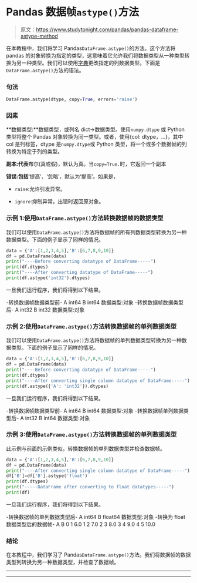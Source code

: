 # Pandas 数据帧`astype()`方法

> 原文：<https://www.studytonight.com/pandas/pandas-dataframe-astype-method>

在本教程中，我们将学习 Pandas`DataFrame.astype()`的方法。这个方法将 pandas 的对象转换为指定的类型，这意味着它允许我们将数据类型从一种类型转换为另一种类型。我们可以使用[字典](https://www.studytonight.com/python/dictionaries-in-python)更改指定的列数据类型。下面是`DataFrame.astype()`方法的语法。

### 句法

```py
DataFrame.astype(dtype, copy=True, errors='raise')
```

### 因素

**数据类型:**数据类型，或列名 dict->数据类型。使用`numpy.dtype` 或 Python 类型将整个 Pandas 对象转换为同一类型。或者，使用{col: dtype，…}，其中 col 是列标签，dtype 是`numpy.dtype`或 Python 类型，将一个或多个数据帧的列转换为特定于列的类型。

**副本:代表**布尔(真或假)，默认为真。当`copy=True.`时，它返回一个副本

**错误:包括**‘提高’、‘忽略’，默认为‘提高’。如果是，

*   `raise`:允许引发异常。

*   `ignore`:抑制异常，出错时返回原对象。

### 示例 1:使用`DataFrame.astype()`方法转换数据帧的数据类型

我们可以使用`DataFrame.astype()`方法将数据帧的所有列数据类型转换为另一种数据类型。下面的例子显示了同样的情况。

```py
data = {'A':[1,2,3,4,5],'B':[6,7,8,9,10]}
df = pd.DataFrame(data) 
print("----Before converting datatype of DataFrame-----")
print(df.dtypes)
print("----After converting datatype of DataFrame-----")
print(df.astype('int32').dtypes)
```

一旦我们运行程序，我们将得到以下结果。

-转换数据帧数据类型前-
A int64
B int64
数据类型:对象
-转换数据帧数据类型后-
A int32
B int32
数据类型:对象

### 示例 2:使用`DataFrame.astype()`方法转换数据帧的单列数据类型

我们可以使用`DataFrame.astype()`方法将数据帧的单列数据类型转换为另一种数据类型。下面的例子显示了同样的情况。

```py
data = {'A':[1,2,3,4,5],'B':[6,7,8,9,10]}
df = pd.DataFrame(data) 
print("----Before converting datatype of DataFrame-----")
print(df.dtypes)
print("----After converting single column datatype of DataFrame-----")
print(df.astype({'A': 'int32'}).dtypes)
```

一旦我们运行程序，我们将得到以下结果。

-转换数据帧数据类型前-
A int64
B int64
数据类型:对象
-转换数据帧单列数据类型后-
A int32
B int64
数据类型:对象

### 示例 3:使用`DataFrame.astype()`方法转换数据帧的单列数据类型

此示例与前面的示例类似，转换数据帧的单列数据类型并检查数据帧。

```py
data = {'A':[1,2,3,4,5],'B':[6,7,8,9,10]}
df = pd.DataFrame(data) 
print("----After converting single column datatype of DataFrame-----")
df['B']=df['B'].astype('float')
print(df.dtypes)
print("-----DataFrame after converting to float datatypes-----")
print(df)
```

一旦我们运行程序，我们将得到以下结果。

-转换数据帧的单列数据类型后-
A int64
B float64
数据类型:对象
-转换为 float 数据类型后的数据帧-
A B
0 1 6.0
1 2 7.0
2 3 8.0
3 4 9.0
4 5 10.0

### 结论

在本教程中，我们学习了 Pandas`DataFrame.astype()`方法。我们将数据帧的数据类型列转换为另一种数据类型，并检查了数据帧。

* * *

* * *